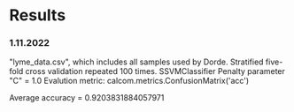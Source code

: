 # Results

### 1.11.2022
"lyme_data.csv", which includes all samples used by Dorde.
Stratified five-fold cross validation repeated 100 times.
SSVMClassifier
Penalty parameter "C" = 1.0
Evalution metric: calcom.metrics.ConfusionMatrix('acc')

Average accuracy = 0.9203831884057971

###
